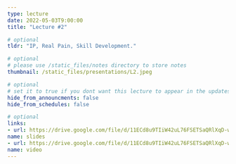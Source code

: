 ```yaml
---
type: lecture
date: 2022-05-03T9:00:00
title: "Lecture #2"

# optional
tldr: "IP, Real Pain, Skill Development."

# optional
# please use /static_files/notes directory to store notes
thumbnail: /static_files/presentations/L2.jpeg

# optional
# set it to true if you dont want this lecture to appear in the updates section
hide_from_announcments: false
hide_from_schedules: false

# optional
links:
- url: https://drive.google.com/file/d/11ECd8u9TIiW42uL76FSETSaQRlXqD-wU/view?usp=sharing
name: slides
- url: https://drive.google.com/file/d/11ECd8u9TIiW42uL76FSETSaQRlXqD-wU/view?usp=sharing
name: video
---
```


